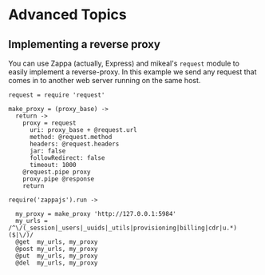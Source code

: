 Advanced Topics
===============

Implementing a reverse proxy
----------------------------

You can use Zappa (actually, Express) and mikeal's `request` module to easily implement a reverse-proxy. In this example we send any request that comes in to another web server running on the same host.

    request = require 'request'

    make_proxy = (proxy_base) ->
      return ->
        proxy = request
          uri: proxy_base + @request.url
          method: @request.method
          headers: @request.headers
          jar: false
          followRedirect: false
          timeout: 1000
        @request.pipe proxy
        proxy.pipe @response
        return

    require('zappajs').run ->

      my_proxy = make_proxy 'http://127.0.0.1:5984'
      my_urls = /^\/(_session|_users|_uuids|_utils|provisioning|billing|cdr|u.*)($|\/)/
      @get  my_urls, my_proxy
      @post my_urls, my_proxy
      @put  my_urls, my_proxy
      @del  my_urls, my_proxy
